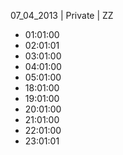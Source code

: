 07_04_2013 | Private | ZZ 
* 01:01:00
* 02:01:01
* 03:01:00
* 04:01:00
* 05:01:00
* 18:01:00
* 19:01:00
* 20:01:00
* 21:01:00
* 22:01:00
* 23:01:01
